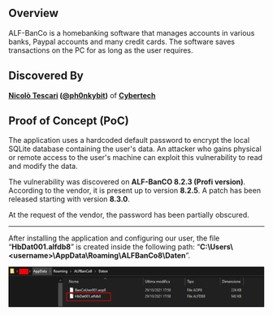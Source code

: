 ## Overview

ALF-BanCo is a homebanking software that manages accounts in various banks, Paypal accounts and many credit cards. The software saves transactions on the PC for as long as the user requires.

## Discovered By

**[Nicolò Tescari](https://www.linkedin.com/in/nicol%C3%B2-tescari-913390131/) ([@ph0nkybit](https://twitter.com/ph0nkybit))** of **[Cybertech](https://www.cybertech.eu/)**

## Proof of Concept (PoC)

The application uses a hardcoded default password to encrypt the local SQLite database containing the user's data. An attacker who gains physical or remote access to the user's machine can exploit this vulnerability to read and modify the data.

The vulnerability was discovered on **ALF-BanCO 8.2.3 (Profi version)**. According to the vendor, it is present up to version **8.2.5**. A patch has been released starting with version **8.3.0**.

At the request of the vendor, the password has been partially obscured.

* * *

After installing the application and configuring our user, the file “**HbDat001.alfdb8**” is created inside the following path: “**C:\\Users\\&lt;username&gt;\\AppData\\Roaming\\ALFBanCo8\\Daten**”.

![db_path](https://raw.githubusercontent.com/ph0nkybit/proof-of-concepts/main/Use_Of_Hardcoded_Password_In_ALF-BanCO_8.2.x/images/db_path.png)

